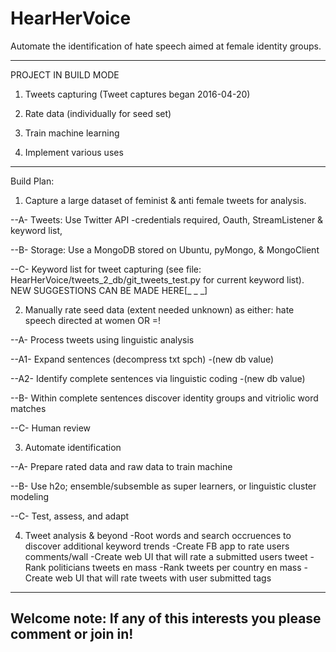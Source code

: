 # HearHerVoice
Automate the identification of hate speech aimed at female identity groups.

----
PROJECT IN BUILD MODE
 
1. Tweets capturing (Tweet captures began 2016-04-20)

2. Rate data (individually for seed set)

3. Train machine learning

4. Implement various uses



-----


Build Plan:

1. Capture a large dataset of feminist & anti female tweets for analysis.

 --A- Tweets: Use Twitter API -credentials required, Oauth, StreamListener & keyword list, 

 --B- Storage: Use a MongoDB stored on Ubuntu, pyMongo, & MongoClient

 --C- Keyword list for tweet capturing (see file: HearHerVoice/tweets_2_db/git_tweets_test.py for current keyword list).
NEW SUGGESTIONS CAN BE MADE HERE[_        _       _] 


2. Manually rate seed data (extent needed unknown) as either: hate speech directed at women OR =!

 --A- Process tweets using linguistic analysis 
 
 --A1- Expand sentences (decompress txt spch) -(new db value) 
 
 --A2- Identify complete sentences via linguistic coding -(new db value) 
 
 --B-  Within complete sentences discover identity groups and vitriolic word matches

 --C-  Human review 


3. Automate identification 

 --A- Prepare rated data and raw data to train machine 
 
 --B- Use h2o; ensemble/subsemble as super learners, or linguistic cluster modeling
 
 --C- Test, assess, and adapt

4. Tweet analysis & beyond
   -Root words and search occruences to discover additional keyword trends
   -Create FB app to rate users comments/wall
   -Create web UI that will rate a submitted users tweet
   -Rank politicians tweets en mass
   -Rank tweets per country en mass
   -Create web UI that will rate tweets with user submitted tags


-------
Welcome note: If any of this interests you please comment or join in!
-------
